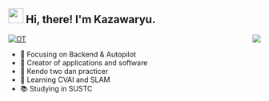 #### <h2> <img src="https://emojis.slackmojis.com/emojis/images/1680554188/65018/cat-roomba-exceptionally-fast.gif?1680554188" width="30" /> Hi, there! I'm Kazawaryu.</h2>  
<!-- ![visitors](https://visitor-badge.glitch.me/badge?page_id=github.com/Kazawaryu&left_color=blue&right_color=red) -->
<!-- <img src="https://emojis.slackmojis.com/emojis/images/1588315024/8823/hyperkitty.gif?1588315024" width="30" /> -->
 <img align="right" src="https://bad-apple-github-readme.vercel.app/api?show_bg=1&username=Kazawaryu&show_icons=true&icon_color=CE1D2D&text_color=718096&bg_color=ffffff" />
 
[![OT](https://img.shields.io/badge/Work%20OT-100+%20Days-blue?style=flat-square)](https://img.shields.io/badge/Work%20OT-100+%20Days-blue?style=flat-squar)

- 📙  Focusing on Backend & Autopilot
- 🔨  Creator of applications and software
- 🥋  Kendo two dan practicer
- 💼  Learning CVAI and SLAM 
- 📚  Studying in SUSTC

<!-- ![Top Langs](https://github-readme-stats.vercel.app/api/top-langs/?username=Kazawaryu&hide=jupyter%20notebook,vim%20script,cmake,makefile,batchfile,emacs%20lisp,html,VHDL,SystemVerilog,Tcl,Less,Shell,Stata,Forth&layout=compact&langs_count=8)

 -->

<!--
**Kazawaryu/Kazawaryu** is a ✨ _special_ ✨ repository because its `README.md` (this file) appears on your GitHub profile.

Here are some ideas to get you started:

- 🔭 I’m currently working on ...
- 🌱 I’m currently learning ...
- 👯 I’m looking to collaborate on ...
- 🤔 I’m looking for help with ...
- 💬 Ask me about ...
- 📫 How to reach me: ...
- 😄 Pronouns: ...
- ⚡ Fun fact: ...
-->
